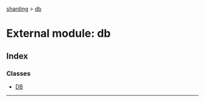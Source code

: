 [sharding](../README.md) > [db](../modules/db.md)

# External module: db

## Index

### Classes

* [DB](../classes/db.db-1.md)

---

